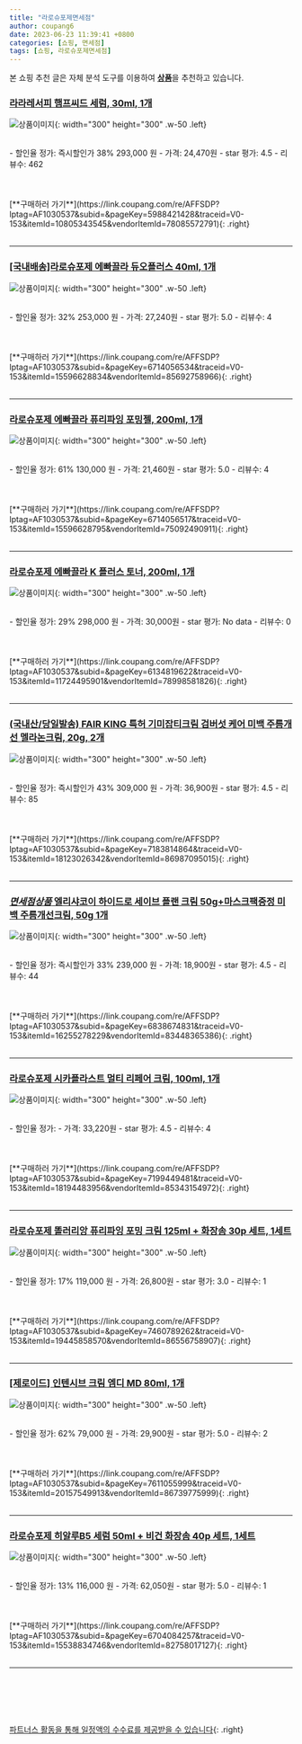 ```yaml
---
title: "라로슈포제면세점"
author: coupang6
date: 2023-06-23 11:39:41 +0800
categories: [쇼핑, 면세점]
tags: [쇼핑, 라로슈포제면세점]
---
```


본 쇼핑 추천 글은 자체 분석 도구를 이용하여 [**상품**](https://link.coupang.com/a/bao1ui)을 추천하고 있습니다.

### [라라레서피 햄프씨드 세럼, 30ml, 1개](https://link.coupang.com/re/AFFSDP?lptag=AF1030537&subid=&pageKey=5988421428&traceid=V0-153&itemId=10805343545&vendorItemId=78085572791)

![상품이미지](https://thumbnail9.coupangcdn.com/thumbnails/remote/230x230ex/image/vendor_inventory/0c9c/968fe220712014da12822e3bf37798897068cefe3d9c471081080005515c.jpg){: width="300" height="300" .w-50 .left}


<br>
- 할인율 정가: 즉시할인가 38%  293,000   원
- 가격: 24,470원
- star 평가: 4.5
- 리뷰수: 462
<br>
<br>
<br>
<br>
[**구매하러 가기**](https://link.coupang.com/re/AFFSDP?lptag=AF1030537&subid=&pageKey=5988421428&traceid=V0-153&itemId=10805343545&vendorItemId=78085572791){: .right}
<br>
<br>

---

### [[국내배송]라로슈포제 에빠끌라 듀오플러스 40ml, 1개](https://link.coupang.com/re/AFFSDP?lptag=AF1030537&subid=&pageKey=6714056534&traceid=V0-153&itemId=15596628834&vendorItemId=85692758966)

![상품이미지](https://thumbnail10.coupangcdn.com/thumbnails/remote/230x230ex/image/vendor_inventory/b7af/b4b5fd685fe65464327ef6621a5e26b972fab0b3dbf0f0fc1c68894afc0d.jpg){: width="300" height="300" .w-50 .left}


<br>
- 할인율 정가: 32%  253,000   원
- 가격: 27,240원
- star 평가: 5.0
- 리뷰수: 4
<br>
<br>
<br>
<br>
[**구매하러 가기**](https://link.coupang.com/re/AFFSDP?lptag=AF1030537&subid=&pageKey=6714056534&traceid=V0-153&itemId=15596628834&vendorItemId=85692758966){: .right}
<br>
<br>

---

### [라로슈포제 에빠끌라 퓨리파잉 포밍젤, 200ml, 1개](https://link.coupang.com/re/AFFSDP?lptag=AF1030537&subid=&pageKey=6714056517&traceid=V0-153&itemId=15596628795&vendorItemId=75092490911)

![상품이미지](https://thumbnail8.coupangcdn.com/thumbnails/remote/230x230ex/image/vendor_inventory/6378/b6eb00922e256271e82023e34f7caf405b48a6aa1c9347d4e10bfa8b3d79.jpg){: width="300" height="300" .w-50 .left}


<br>
- 할인율 정가: 61%  130,000   원
- 가격: 21,460원
- star 평가: 5.0
- 리뷰수: 4
<br>
<br>
<br>
<br>
[**구매하러 가기**](https://link.coupang.com/re/AFFSDP?lptag=AF1030537&subid=&pageKey=6714056517&traceid=V0-153&itemId=15596628795&vendorItemId=75092490911){: .right}
<br>
<br>

---

### [라로슈포제 에빠끌라 K 플러스 토너, 200ml, 1개](https://link.coupang.com/re/AFFSDP?lptag=AF1030537&subid=&pageKey=6134819622&traceid=V0-153&itemId=11724495901&vendorItemId=78998581826)

![상품이미지](https://thumbnail7.coupangcdn.com/thumbnails/remote/230x230ex/image/retail/images/11225234846064607-4ebbe971-c3e0-4dbf-903d-96d65165e2eb.jpg){: width="300" height="300" .w-50 .left}


<br>
- 할인율 정가: 29%  298,000   원
- 가격: 30,000원
- star 평가: No data
- 리뷰수: 0
<br>
<br>
<br>
<br>
[**구매하러 가기**](https://link.coupang.com/re/AFFSDP?lptag=AF1030537&subid=&pageKey=6134819622&traceid=V0-153&itemId=11724495901&vendorItemId=78998581826){: .right}
<br>
<br>

---

### [(국내산/당일발송) FAIR KING 특허 기미잡티크림 검버섯 케어 미백 주름개선 멜라논크림, 20g, 2개](https://link.coupang.com/re/AFFSDP?lptag=AF1030537&subid=&pageKey=7183814864&traceid=V0-153&itemId=18123026342&vendorItemId=86987095015)

![상품이미지](https://thumbnail6.coupangcdn.com/thumbnails/remote/230x230ex/image/vendor_inventory/afc0/ebf4e30c5646cdc50ce3b29c68aa0f61bb32cf0cf8877775a389008c813e.png){: width="300" height="300" .w-50 .left}


<br>
- 할인율 정가: 즉시할인가 43%  309,000   원
- 가격: 36,900원
- star 평가: 4.5
- 리뷰수: 85
<br>
<br>
<br>
<br>
[**구매하러 가기**](https://link.coupang.com/re/AFFSDP?lptag=AF1030537&subid=&pageKey=7183814864&traceid=V0-153&itemId=18123026342&vendorItemId=86987095015){: .right}
<br>
<br>

---

### [*면세점상품* 엘리샤코이 하이드로 세이브 플랜 크림 50g+마스크팩증정 미백 주름개선크림, 50g 1개](https://link.coupang.com/re/AFFSDP?lptag=AF1030537&subid=&pageKey=6838674831&traceid=V0-153&itemId=16255278229&vendorItemId=83448365386)

![상품이미지](https://thumbnail8.coupangcdn.com/thumbnails/remote/230x230ex/image/vendor_inventory/3bec/f42d3a5f1f9d0ca5d606120a33ba84f7e0a3924e09e43f39dfeddb5052e0.JPG){: width="300" height="300" .w-50 .left}


<br>
- 할인율 정가: 즉시할인가 33%  239,000   원
- 가격: 18,900원
- star 평가: 4.5
- 리뷰수: 44
<br>
<br>
<br>
<br>
[**구매하러 가기**](https://link.coupang.com/re/AFFSDP?lptag=AF1030537&subid=&pageKey=6838674831&traceid=V0-153&itemId=16255278229&vendorItemId=83448365386){: .right}
<br>
<br>

---

### [라로슈포제 시카플라스트 멀티 리페어 크림, 100ml, 1개](https://link.coupang.com/re/AFFSDP?lptag=AF1030537&subid=&pageKey=7199449481&traceid=V0-153&itemId=18194483956&vendorItemId=85343154972)

![상품이미지](https://thumbnail8.coupangcdn.com/thumbnails/remote/230x230ex/image/retail/images/4448856471060209-ca6ad8e8-f34f-4009-aecd-05223d649222.png){: width="300" height="300" .w-50 .left}


<br>
- 할인율 정가: 
- 가격: 33,220원
- star 평가: 4.5
- 리뷰수: 4
<br>
<br>
<br>
<br>
[**구매하러 가기**](https://link.coupang.com/re/AFFSDP?lptag=AF1030537&subid=&pageKey=7199449481&traceid=V0-153&itemId=18194483956&vendorItemId=85343154972){: .right}
<br>
<br>

---

### [라로슈포제 똘러리앙 퓨리파잉 포밍 크림 125ml + 화장솜 30p 세트, 1세트](https://link.coupang.com/re/AFFSDP?lptag=AF1030537&subid=&pageKey=7460789262&traceid=V0-153&itemId=19445858570&vendorItemId=86556758907)

![상품이미지](https://thumbnail7.coupangcdn.com/thumbnails/remote/230x230ex/image/retail/images/2023/07/12/14/1/3b7047dc-a400-45da-b5ef-19a9df61171c.jpg){: width="300" height="300" .w-50 .left}


<br>
- 할인율 정가: 17%  119,000   원
- 가격: 26,800원
- star 평가: 3.0
- 리뷰수: 1
<br>
<br>
<br>
<br>
[**구매하러 가기**](https://link.coupang.com/re/AFFSDP?lptag=AF1030537&subid=&pageKey=7460789262&traceid=V0-153&itemId=19445858570&vendorItemId=86556758907){: .right}
<br>
<br>

---

### [[제로이드] 인텐시브 크림 엠디 MD 80ml, 1개](https://link.coupang.com/re/AFFSDP?lptag=AF1030537&subid=&pageKey=7611055999&traceid=V0-153&itemId=20157549913&vendorItemId=86739775999)

![상품이미지](https://thumbnail8.coupangcdn.com/thumbnails/remote/230x230ex/image/vendor_inventory/a8b7/cb21a33897a5fd25d17c7367f48eef10fc00e252823b27799996ac60fd83.jpg){: width="300" height="300" .w-50 .left}


<br>
- 할인율 정가: 62%  79,000   원
- 가격: 29,900원
- star 평가: 5.0
- 리뷰수: 2
<br>
<br>
<br>
<br>
[**구매하러 가기**](https://link.coupang.com/re/AFFSDP?lptag=AF1030537&subid=&pageKey=7611055999&traceid=V0-153&itemId=20157549913&vendorItemId=86739775999){: .right}
<br>
<br>

---

### [라로슈포제 히알루B5 세럼 50ml + 비건 화장솜 40p 세트, 1세트](https://link.coupang.com/re/AFFSDP?lptag=AF1030537&subid=&pageKey=6704084257&traceid=V0-153&itemId=15538834746&vendorItemId=82758017127)

![상품이미지](https://thumbnail9.coupangcdn.com/thumbnails/remote/230x230ex/image/retail/images/923279281489866-a66cfc8e-98e9-463d-9427-9b0b496d280f.jpg){: width="300" height="300" .w-50 .left}


<br>
- 할인율 정가: 13%  116,000   원
- 가격: 62,050원
- star 평가: 5.0
- 리뷰수: 1
<br>
<br>
<br>
<br>
[**구매하러 가기**](https://link.coupang.com/re/AFFSDP?lptag=AF1030537&subid=&pageKey=6704084257&traceid=V0-153&itemId=15538834746&vendorItemId=82758017127){: .right}
<br>
<br>

---
<br><br><br><br><br> [파트너스 활동을 통해 일정액의 수수료를 제공받을 수 있습니다](https://link.coupang.com/a/bao1ui){: .right}